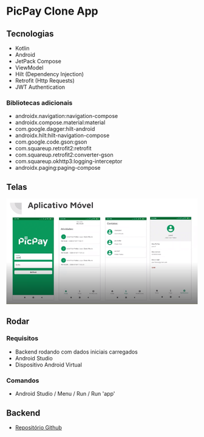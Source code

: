 # PicPay Clone App

## Tecnologias

- Kotlin
- Android
- JetPack Compose
- ViewModel
- Hilt (Dependency Injection)
- Retrofit (Http Requests)
- JWT Authentication

### Bibliotecas adicionais

- androidx.navigation:navigation-compose
- androidx.compose.material:material
- com.google.dagger:hilt-android
- androidx.hilt:hilt-navigation-compose
- com.google.code.gson:gson
- com.squareup.retrofit2:retrofit
- com.squareup.retrofit2:converter-gson
- com.squareup.okhttp3:logging-interceptor
- androidx.paging:paging-compose

## Telas

![Telas](/files/aplicativo-telas.png)

## Rodar

### Requisitos

- Backend rodando com dados iniciais carregados
- Android Studio
- Dispositivo Android Virtual

### Comandos

- Android Studio / Menu / Run / Run 'app'

## Backend

- [Repositório Github](https://github.com/rodolfoHOk/dio.picpayclone-backend)
